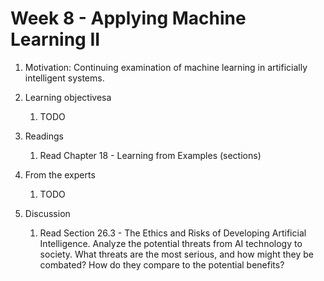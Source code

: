 # Week 8 - Applying Machine Learning II

1. Motivation: Continuing examination of machine learning in artificially intelligent systems.

1. Learning objectivesa

    1. TODO

1. Readings

    1. Read Chapter 18 - Learning from Examples (sections)

1. From the experts

    1. TODO

1. Discussion

    1. Read Section 26.3 - The Ethics and Risks of Developing Artificial Intelligence.  Analyze the potential threats from AI technology to society.  What threats are the most serious, and how might they be combated?  How do they compare to the potential benefits?
